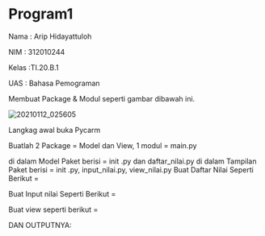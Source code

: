 # Program1

Nama  : Arip Hidayattuloh

NIM   : 312010244

Kelas :TI.20.B.1

UAS   : Bahasa Pemograman

Membuat Package & Modul seperti gambar dibawah ini.

![20210112_025605](https://user-images.githubusercontent.com/72840534/104231695-eab24c80-5481-11eb-856e-5ed5152e21a1.jpg)


Langkag awal buka Pycarm


Buatlah 2 Package = Model dan View, 1 modul = main.py

di dalam Model Paket berisi = init .py dan daftar_nilai.py di dalam Tampilan Paket berisi = init .py, input_nilai.py, view_nilai.py
Buat Daftar Nilai Seperti Berikut =



Buat Input nilai Seperti Berikut =



Buat view seperti berikut =



DAN OUTPUTNYA:

